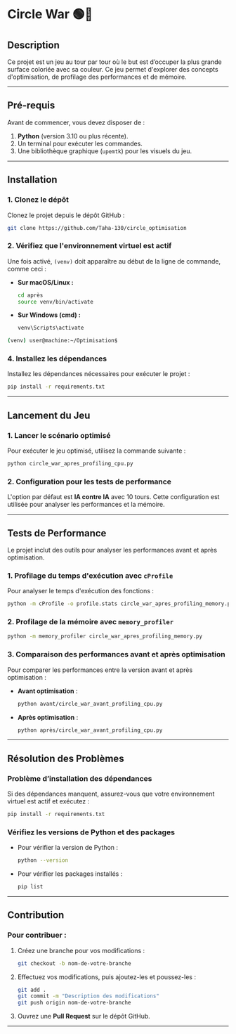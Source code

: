 # Circle War 🟢🔴

## Description

Ce projet est un jeu au tour par tour où le but est d’occuper la plus grande surface coloriée avec sa couleur. Ce jeu permet d'explorer des concepts d'optimisation, de profilage des performances et de mémoire.

---

## Pré-requis

Avant de commencer, vous devez disposer de :

1. **Python** (version 3.10 ou plus récente).
2. Un terminal pour exécuter les commandes.
3. Une bibliothèque graphique (`upemtk`) pour les visuels du jeu.

---

## Installation

### 1. Clonez le dépôt

Clonez le projet depuis le dépôt GitHub :

```bash
git clone https://github.com/Taha-130/circle_optimisation
```

### 2. Vérifiez que l'environnement virtuel est actif

Une fois activé, `(venv)` doit apparaître au début de la ligne de commande, comme ceci :

- **Sur macOS/Linux :**

  ```bash
  cd après
  source venv/bin/activate
  ```

- **Sur Windows (cmd) :**
  ```cmd
  venv\Scripts\activate
  ```

```bash
(venv) user@machine:~/Optimisation$
```

### 4. Installez les dépendances

Installez les dépendances nécessaires pour exécuter le projet :

```bash
pip install -r requirements.txt
```

---

## Lancement du Jeu

### 1. Lancer le scénario optimisé

Pour exécuter le jeu optimisé, utilisez la commande suivante :

```bash
python circle_war_apres_profiling_cpu.py
```

### 2. Configuration pour les tests de performance

L'option par défaut est **IA contre IA** avec 10 tours. Cette configuration est utilisée pour analyser les performances et la mémoire.

---

## Tests de Performance

Le projet inclut des outils pour analyser les performances avant et après optimisation.

### 1. Profilage du temps d'exécution avec `cProfile`

Pour analyser le temps d'exécution des fonctions :

```bash
python -m cProfile -o profile.stats circle_war_apres_profiling_memory.py
```

### 2. Profilage de la mémoire avec `memory_profiler`

```bash
python -m memory_profiler circle_war_apres_profiling_memory.py
```

### 3. Comparaison des performances avant et après optimisation

Pour comparer les performances entre la version avant et après optimisation :

- **Avant optimisation** :
  ```bash
  python avant/circle_war_avant_profiling_cpu.py
  ```
- **Après optimisation** :
  ```bash
  python après/circle_war_avant_profiling_cpu.py
  ```

---

## Résolution des Problèmes

### Problème d’installation des dépendances

Si des dépendances manquent, assurez-vous que votre environnement virtuel est actif et exécutez :

```bash
pip install -r requirements.txt
```

### Vérifiez les versions de Python et des packages

- Pour vérifier la version de Python :

  ```bash
  python --version
  ```

- Pour vérifier les packages installés :
  ```bash
  pip list
  ```

---

## Contribution

### Pour contribuer :

1. Créez une branche pour vos modifications :

   ```bash
   git checkout -b nom-de-votre-branche
   ```

2. Effectuez vos modifications, puis ajoutez-les et poussez-les :

   ```bash
   git add .
   git commit -m "Description des modifications"
   git push origin nom-de-votre-branche
   ```

3. Ouvrez une **Pull Request** sur le dépôt GitHub.

---
